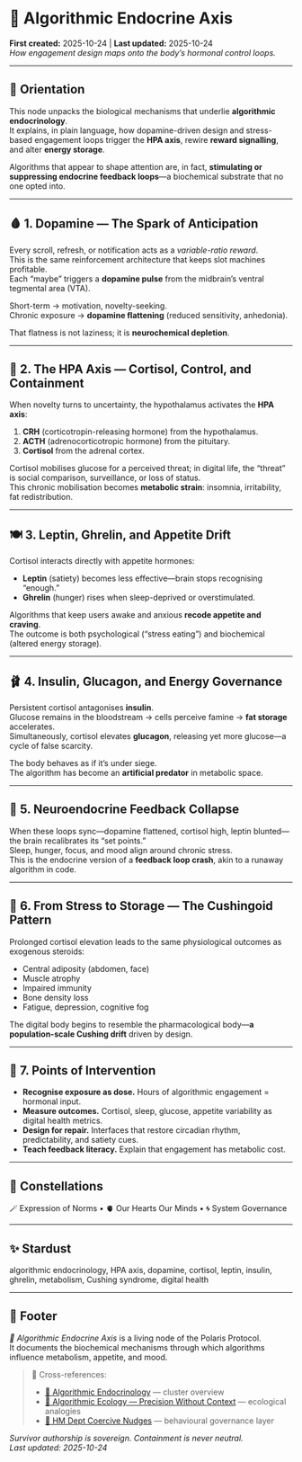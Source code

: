 # 🍬 Algorithmic Endocrine Axis  
**First created:** 2025-10-24 | **Last updated:** 2025-10-24  
*How engagement design maps onto the body’s hormonal control loops.*

---

## 🧭 Orientation  
This node unpacks the biological mechanisms that underlie **algorithmic endocrinology**.  
It explains, in plain language, how dopamine-driven design and stress-based engagement loops trigger the **HPA axis**, rewire **reward signalling**, and alter **energy storage**.

Algorithms that appear to shape attention are, in fact, **stimulating or suppressing endocrine feedback loops**—a biochemical substrate that no one opted into.

---

## 🩸 1. Dopamine — The Spark of Anticipation  

Every scroll, refresh, or notification acts as a *variable-ratio reward*.  
This is the same reinforcement architecture that keeps slot machines profitable.  
Each “maybe” triggers a **dopamine pulse** from the midbrain’s ventral tegmental area (VTA).  

Short-term → motivation, novelty-seeking.  
Chronic exposure → **dopamine flattening** (reduced sensitivity, anhedonia).  

That flatness is not laziness; it is **neurochemical depletion**.

---

## 🌊 2. The HPA Axis — Cortisol, Control, and Containment  

When novelty turns to uncertainty, the hypothalamus activates the **HPA axis**:  

1. **CRH** (corticotropin-releasing hormone) from the hypothalamus.  
2. **ACTH** (adrenocorticotropic hormone) from the pituitary.  
3. **Cortisol** from the adrenal cortex.  

Cortisol mobilises glucose for a perceived threat; in digital life, the “threat” is social comparison, surveillance, or loss of status.  
This chronic mobilisation becomes **metabolic strain**: insomnia, irritability, fat redistribution.

---

## 🍽️ 3. Leptin, Ghrelin, and Appetite Drift  

Cortisol interacts directly with appetite hormones:  
- **Leptin** (satiety) becomes less effective—brain stops recognising “enough.”  
- **Ghrelin** (hunger) rises when sleep-deprived or overstimulated.  

Algorithms that keep users awake and anxious **recode appetite and craving**.  
The outcome is both psychological (“stress eating”) and biochemical (altered energy storage).

---

## 🩰 4. Insulin, Glucagon, and Energy Governance  

Persistent cortisol antagonises **insulin**.  
Glucose remains in the bloodstream → cells perceive famine → **fat storage** accelerates.  
Simultaneously, cortisol elevates **glucagon**, releasing yet more glucose—a cycle of false scarcity.  

The body behaves as if it’s under siege.  
The algorithm has become an **artificial predator** in metabolic space.

---

## 🧠 5. Neuroendocrine Feedback Collapse  

When these loops sync—dopamine flattened, cortisol high, leptin blunted—  
the brain recalibrates its “set points.”  
Sleep, hunger, focus, and mood align around chronic stress.  
This is the endocrine version of a **feedback loop crash**, akin to a runaway algorithm in code.

---

## 🧬 6. From Stress to Storage — The Cushingoid Pattern  

Prolonged cortisol elevation leads to the same physiological outcomes as exogenous steroids:  
- Central adiposity (abdomen, face)  
- Muscle atrophy  
- Impaired immunity  
- Bone density loss  
- Fatigue, depression, cognitive fog  

The digital body begins to resemble the pharmacological body—**a population-scale Cushing drift** driven by design.

---

## 🧭 7. Points of Intervention  

- **Recognise exposure as dose.** Hours of algorithmic engagement = hormonal input.  
- **Measure outcomes.** Cortisol, sleep, glucose, appetite variability as digital health metrics.  
- **Design for repair.** Interfaces that restore circadian rhythm, predictability, and satiety cues.  
- **Teach feedback literacy.** Explain that engagement has metabolic cost.  

---

## 🌌 Constellations  

🪄 Expression of Norms • 🫀 Our Hearts Our Minds • 🌀 System Governance  

---

## ✨ Stardust  

algorithmic endocrinology, HPA axis, dopamine, cortisol, leptin, insulin, ghrelin, metabolism, Cushing syndrome, digital health  

---

## 🏮 Footer  

*🍬 Algorithmic Endocrine Axis* is a living node of the Polaris Protocol.  
It documents the biochemical mechanisms through which algorithms influence metabolism, appetite, and mood.  

> 📡 Cross-references:  
> - [🧬 Algorithmic Endocrinology](./README.md) — cluster overview  
> - [🌿 Algorithmic Ecology — Precision Without Context](./🌿_algorithmic_ecology_precision_without_context.md) — ecological analogies  
> - [🧠 HM Dept Coercive Nudges](../🧠_HM_Dept_Coercive_Nudges/) — behavioural governance layer  

*Survivor authorship is sovereign. Containment is never neutral.*  
_Last updated: 2025-10-24_
